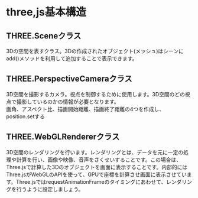 # three,js基本構造
## THREE.Sceneクラス

3Dの空間を表すクラス。3Dの作成されたオブジェクト(メッシュ)はシーンにadd()メソッドを利用して追加することで表示できます。

## THREE.PerspectiveCameraクラス

3D空間を撮影するカメラ。視点を制御するために使用します。3D空間のどの視点で撮影しているのかの情報が必要となります。<br>
画角、アスペクト比、描画開始距離、描画終了距離の4つを作成し、position.setする

## THREE.WebGLRendererクラス

3D空間のレンダリングを行います。レンダリングとは、データを元に一定の処理や計算を行い、画像や映像、音声をさくせいすることです。この場合は、Three.jsで計算した3Dのオブジェクトを画面に表示することです。内部的にはThree.jsがWebGLのAPIを使って、GPUで座標を計算させ画面に表示させています。Three.jsではrequestAnimationFrameのタイミングにあわせて、レンダリングを行うように設定しましょう。